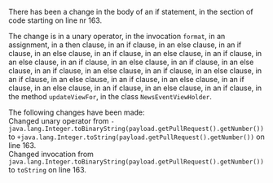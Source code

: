 There has been a change in the body of an if statement, in the section of code starting on line nr 163.
  
The change is in a unary operator, in the invocation ```format```, in an assignment, in a then clause, in an if clause, in an else clause, in an if clause, in an else clause, in an if clause, in an else clause, in an if clause, in an else clause, in an if clause, in an else clause, in an if clause, in an else clause, in an if clause, in an else clause, in an if clause, in an else clause, in an if clause, in an else clause, in an if clause, in an else clause, in an if clause, in an else clause, in an if clause, in an else clause, in an if clause, in the method ```updateViewFor```, in the class ```NewsEventViewHolder```.
  
The following changes have been made:  
Changed unary operator from ```-java.lang.Integer.toBinaryString(payload.getPullRequest().getNumber())``` to ```+java.lang.Integer.toString(payload.getPullRequest().getNumber())``` on line 163.  
Changed invocation from ```java.lang.Integer.toBinaryString(payload.getPullRequest().getNumber())``` to ```toString``` on line 163.  
